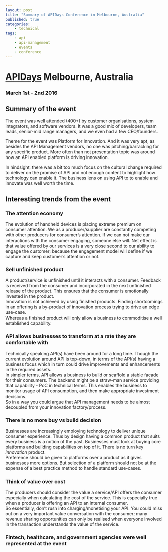 ```yaml
---
layout: post
title: "Summary of APIDays Conference in Melbourne, Australia"
published: true
categories:
    - technical
tags:
    - api
    - api-management
    - events
    - conference
---
```


# [APIDays][fb7fdfe4] Melbourne, Australia
### March 1st - 2nd 2016

## Summary of the event
The event was well attended (400+) by customer organisations, system integrators, and software vendors.  It was a good mix of developers, team leads, senior-mid range managers, and we even had a few CEO/founders.

Theme for the event was Platform for Innovation.  And it was very apt, as besides the API Management vendors, no one was pitching/barracking for any specific product.  More often than not presentation topic was around how an API enabled platform is driving innovation.

In hindsight, there was a bit too much focus on the cultural change required to deliver on the promise of API and not enough content to highlight how technology can enable it.  The business lens on using API to to enable and innovate was well worth the time.

## Interesting trends from the event
### The attention economy
The evolution of handheld devices is placing extreme premium on consumer attention.  We as a producer/supplier are constantly competing with other producers for consumer’s attention.  If we can not make our interactions with the consumer engaging, someone else will.  Net effect is that value offered by our services is a very close second to our ability to engage the customer; because the engagement model will define if we capture and keep customer’s attention or not.

### Sell unfinished product
A product/service is unfinished until it interacts with a consumer.  Feedback is received from the consumer and incorporated in the next unfinished release of the product.  This ensures that the consumer is emotionally invested in the product.  
Innovation is not achieved by using finished products.  Finding shortcomings in an offering is a by-product of innovation process trying to drive an edge use-case.  
Whereas a finished product will only allow a business to commoditise a well established capability.

### API allows businesses to transform at a rate they are comfortable with
Technically speaking API(s) have been around for a long time.  Though the current evolution around API is top-down, in terms of the API(s) having a business focus which in turn could drive improvements and enhancements in the required assets.  
In simpler terms, API allows a business to build or scaffold a stable facade for their consumers.  The backend might be a straw-man service providing that capability - PoC in technical terms.  This enables the business to monitor usage of API consumption, and then make appropriate investment decisions.  
So in a way you could argue that API management needs to be almost decoupled from your innovation factory/process.

### There is no more buy vs build decision
Businesses are increasingly employing technology to deliver unique consumer experience.  Thus by design having a common product that suits every business is a notion of the past.  Businesses must look at buying core platforms and building capabilities on top of it.  There is no turn key *innovation* product.  
Preference should be given to platforms over a product as it gives businesses more options.  But selection of a platform should not be at the expense of a best practice method to handle standard use-cases.

### Think of value over cost
The producers should consider the value a service/API offers the consumer especially when calculating the cost of the service.  This is especially true when a producer is offering an API to an internal consumer.  
So essentially, don’t rush into charging/monetising your API.  You could miss out on a very important value conversation with the consumer; many revenue sharing opportunities can only be realised when everyone involved in the transaction understands the value of the service.

### Fintech, healthcare, and government agencies were well represented at the event

  [fb7fdfe4]: au.apidays.io "APIDays"
